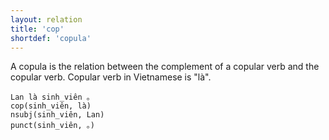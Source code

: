```yaml
---
layout: relation
title: 'cop'
shortdef: 'copula'
---
```


A copula is the relation between the complement of a copular verb and the copular verb. Copular
verb in Vietnamese is "là".

<pre><code class="language-sdparse">Lan là sinh_viên 。
cop(sinh_viên, là)
nsubj(sinh_viên, Lan)
punct(sinh_viên, 。)
</code></pre>
<!-- Interlanguage links updated Út zář 29 20:43:14 CEST 2020 -->
